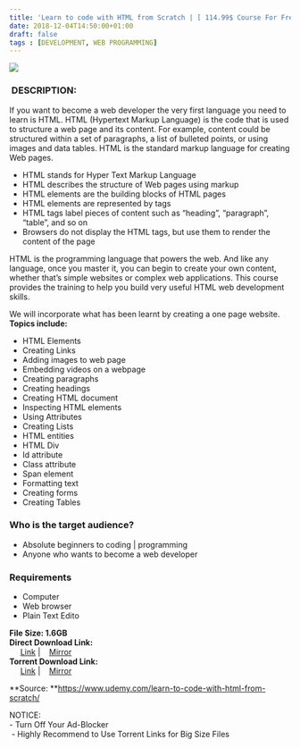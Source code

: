 ```yaml
---
title: 'Learn to code with HTML from Scratch | [ 114.99$ Course For Free ]'
date: 2018-12-04T14:50:00+01:00
draft: false
tags : [DEVELOPMENT, WEB PROGRAMMING]
---
```


  
  

[![](https://4.bp.blogspot.com/-PvRD2DRqKo0/XAaDnJugRuI/AAAAAAAAAhk/H4y5kfp8CLAdWUJcwDLD7jYnS4V0VEtVgCLcBGAs/s640/Learn-to-code-with-HTML-from-Scratch.jpg)](https://4.bp.blogspot.com/-PvRD2DRqKo0/XAaDnJugRuI/AAAAAAAAAhk/H4y5kfp8CLAdWUJcwDLD7jYnS4V0VEtVgCLcBGAs/s1600/Learn-to-code-with-HTML-from-Scratch.jpg)

###  DESCRIPTION:

If you want to become a web developer the very first language you need to learn is HTML. HTML (Hypertext Markup Language) is the code that is used to structure a web page and its content. For example, content could be structured within a set of paragraphs, a list of bulleted points, or using images and data tables. HTML is the standard markup language for creating Web pages.  

*   HTML stands for Hyper Text Markup Language
*   HTML describes the structure of Web pages using markup
*   HTML elements are the building blocks of HTML pages
*   HTML elements are represented by tags
*   HTML tags label pieces of content such as “heading”, “paragraph”, “table”, and so on
*   Browsers do not display the HTML tags, but use them to render the content of the page

HTML is the programming language that powers the web. And like any language, once you master it, you can begin to create your own content, whether that’s simple websites or complex web applications. This course provides the training to help you build very useful HTML web development skills.  

We will incorporate what has been learnt by creating a one page website.  
**Topics include:**  

*   HTML Elements
*   Creating Links
*   Adding images to web page
*   Embedding videos on a webpage
*   Creating paragraphs
*   Creating headings
*   Creating HTML document
*   Inspecting HTML elements
*   Using Attributes
*   Creating Lists
*   HTML entities
*   HTML Div
*   Id attribute
*   Class attribute
*   Span element
*   Formatting text
*   Creating forms
*   Creating Tables

### Who is the target audience?

*   Absolute beginners to coding | programming
*   Anyone who wants to become a web developer

### Requirements

*   Computer
*   Web browser
*   Plain Text Edito

**File Size: 1.6GB**  
**Direct Download Link:**  
     [Link](http://turboagram.com/18521555/learn-to-code-with-html-link1) |    [Mirror](http://turboagram.com/18521555/learn-to-code-with-html-link2)  
**Torrent Download Link:**  
     [Link](http://turboagram.com/18521555/learn-to-code-with-html-torrent1) |    [Mirror](http://turboagram.com/18521555/learn-to-code-with-html-torrent2)  
  
**Source: **https://www.udemy.com/learn-to-code-with-html-from-scratch/  
  
NOTICE:  
\- Turn Off Your Ad-Blocker  
 - Highly Recommend to Use Torrent Links for Big Size Files